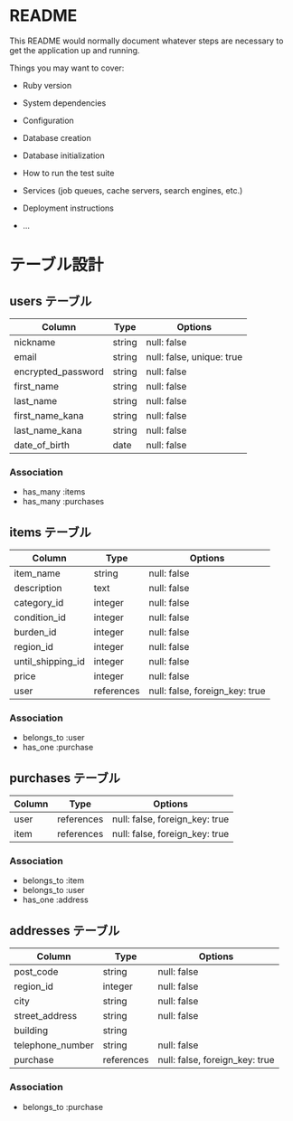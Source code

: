 # README

This README would normally document whatever steps are necessary to get the
application up and running.

Things you may want to cover:

* Ruby version

* System dependencies

* Configuration

* Database creation

* Database initialization

* How to run the test suite

* Services (job queues, cache servers, search engines, etc.)

* Deployment instructions

* ...


# テーブル設計

## users テーブル

| Column             | Type   | Options                   |
| ------------------ | ------ | -----------               |
| nickname           | string | null: false               |
| email              | string | null: false, unique: true |
| encrypted_password | string | null: false               |
| first_name         | string | null: false               |
| last_name          | string | null: false               |
| first_name_kana    | string | null: false               |
| last_name_kana     | string | null: false               |
| date_of_birth      | date   | null: false               |

### Association

- has_many :items
- has_many :purchases


## items テーブル

| Column            | Type       | Options                        |
| ------            | ------     | -----------                    |
| item_name         | string     | null: false                    |
| description       | text       | null: false                    |
| category_id       | integer    | null: false                    |
| condition_id      | integer    | null: false                    |
| burden_id         | integer    | null: false                    |
| region_id         | integer    | null: false                    |
| until_shipping_id | integer    | null: false                    |
| price             | integer    | null: false                    |
| user              | references | null: false, foreign_key: true |

### Association

- belongs_to :user
- has_one    :purchase


## purchases テーブル

| Column  | Type       | Options                        |
| ------  | ---------- | ------------------------------ |
| user    | references | null: false, foreign_key: true |
| item    | references | null: false, foreign_key: true |

### Association

- belongs_to :item
- belongs_to :user
- has_one    :address


## addresses テーブル

| Column             | Type       | Options                        |
| -------            | ---------- | ------------------------------ |
| post_code          | string     | null: false                    |
| region_id          | integer    | null: false                    |
| city               | string     | null: false                    |
| street_address     | string     | null: false                    |
| building           | string     |                                |
| telephone_number   | string     | null: false                    |
| purchase           | references | null: false, foreign_key: true |

### Association

- belongs_to    :purchase